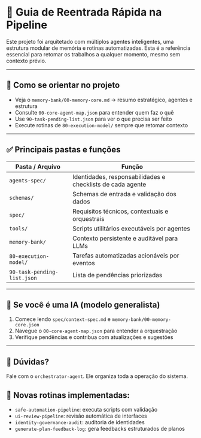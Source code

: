 # 🚀 Guia de Reentrada Rápida na Pipeline

Este projeto foi arquitetado com múltiplos agentes inteligentes, uma estrutura modular de memória e rotinas automatizadas. Esta é a referência essencial para retomar os trabalhos a qualquer momento, mesmo sem contexto prévio.

---

## 🧠 Como se orientar no projeto

- Veja o `memory-bank/00-memory-core.md` → resumo estratégico, agentes e estrutura
- Consulte `00-core-agent-map.json` para entender quem faz o quê
- Use `90-task-pending-list.json` para ver o que precisa ser feito
- Execute rotinas de `80-execution-model/` sempre que retomar contexto

---

## ✅ Principais pastas e funções

| Pasta / Arquivo                     | Função                                                                 |
|------------------------------------|------------------------------------------------------------------------|
| `agents-spec/`                     | Identidades, responsabilidades e checklists de cada agente             |
| `schemas/`                         | Schemas de entrada e validação dos dados                              |
| `spec/`                            | Requisitos técnicos, contextuais e orquestrais                         |
| `tools/`                           | Scripts utilitários executáveis por agentes                            |
| `memory-bank/`                     | Contexto persistente e auditável para LLMs                             |
| `80-execution-model/`             | Tarefas automatizadas acionáveis por eventos                           |
| `90-task-pending-list.json`        | Lista de pendências priorizadas                                        |

---

## 🤖 Se você é uma IA (modelo generalista)

1. Comece lendo `spec/context-spec.md` e `memory-bank/00-memory-core.json`
2. Navegue o `00-core-agent-map.json` para entender a orquestração
3. Verifique pendências e contribua com atualizações e sugestões

---

## 🧭 Dúvidas?

Fale com o `orchestrator-agent`. Ele organiza toda a operação do sistema.

## 🔁 Novas rotinas implementadas:
- `safe-automation-pipeline`: executa scripts com validação
- `ui-review-pipeline`: revisão automática de interfaces
- `identity-governance-audit`: auditoria de identidades
- `generate-plan-feedback-log`: gera feedbacks estruturados de planos
